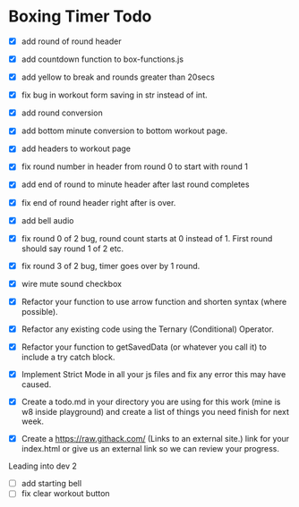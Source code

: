 Boxing Timer Todo
====
- [x] add round of round header
- [x] add countdown function to box-functions.js
- [x] add yellow to break and rounds greater than 20secs
- [x] fix bug in workout form saving in str instead of int.
- [x] add round conversion
- [x] add bottom minute conversion to bottom workout page. 
- [x] add headers to workout page
- [x] fix round number in header from round 0 to start with round 1
- [x] add end of round to minute header after last round completes
- [x] fix end of round header right after is over. 
- [x] add bell audio
- [x] fix round 0 of 2 bug, round count starts at 0 instead of 1. First round should say round 1 of 2 etc.
- [x] fix round 3 of 2 bug, timer goes over by 1 round.  
- [x] wire mute sound checkbox


- [x] Refactor your function to use arrow function and shorten syntax (where possible).
- [x] Refactor any existing code using the Ternary (Conditional) Operator.
- [x] Refactor your function to getSavedData (or whatever you call it) to include a try catch block.
- [x] Implement Strict Mode in all your js files and fix any error this may have caused.
- [x] Create a todo.md in your directory you are using for this work (mine is w8 inside playground) and create a list of things you need finish for next week. 
- [x] Create a https://raw.githack.com/ (Links to an external site.) link for your index.html or give us an external link so we can review your progress.

Leading into dev 2
- [ ] add starting bell
- [ ] fix clear workout button
